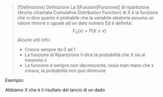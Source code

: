 >[!Definizione]  Definizione
>La [[Funzioni|Funzione]] di ripartizione (Anche chiamata Cumulative Distribution Function) di $X$ è la funzione che ci dice quanto è probabile che la variabile aleatoria assuma un valore minore o uguale ad un dato numero
>Ed è definita:
>$$F_{X}​(x)=P(X≤x)$$
>Alcune utili info:
>- Cresce sempre da 0 ad 1
>- La funzione di Ripartizione ti dice la probabilità che $X$ sia al massimo $x$
>- La funzione è sempre non-decrescente, ossia man mano che $x$ cresce, la probabilità non può diminuire

Esempio:

Abbiamo $X$ che è il risultato del lancio di un dado
